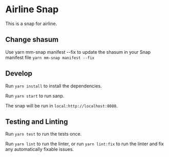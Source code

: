 # Airline Snap

This is a snap for airline.

## Change shasum

Use yarn mm-snap manifest --fix to update the shasum in your Snap manifest file `yarn mm-snap manifest --fix`

## Develop

Run `yarn install` to install the dependencies.

Run `yarn start` to run sanp.

The snap will be run in `local:http://localhost:8080`.

## Testing and Linting

Run `yarn test` to run the tests once.

Run `yarn lint` to run the linter, or run `yarn lint:fix` to run the linter and
fix any automatically fixable issues.
